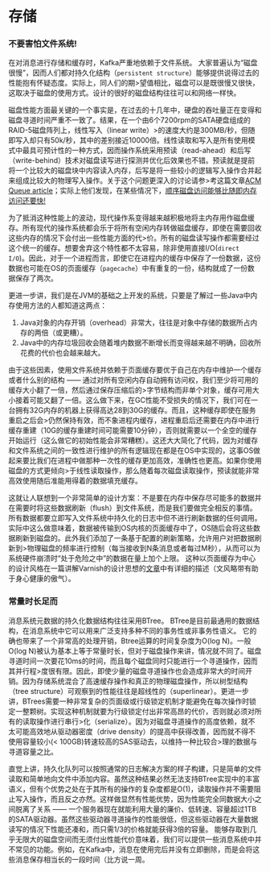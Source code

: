 存储
======================================

### 不要害怕文件系统!
在对消息进行存储和缓存时，Kafka严重地依赖于文件系统。 大家普遍认为“磁盘很慢”，因而人们都对持久化结构（`persistent structure`）能够提供说得过去的性能抱有怀疑态度。实际上，同人们的期>望值相比，磁盘可以是既很慢又很快，这取决于磁盘的使用方式。设计的很好的磁盘结构往往可以和网络一样快。

磁盘性能方面最关键的一个事实是，在过去的十几年中，硬盘的吞吐量正在变得和磁盘寻道时间严重不一致了。结果，在一个由6个7200rpm的SATA硬盘组成的RAID-5磁盘阵列上，线性写入（linear write）>的速度大约是300MB/秒，但随即写入却只有50k/秒，其中的差别接近10000倍。线性读取和写入是所有使用模式中最具可预计性的一种方式，因而操作系统采用预读（read-ahead）和后写（write-behind）技术对磁盘读写进行探测并优化后效果也不错。预读就是提前将一个比较大的磁盘块中内容读入内存，后写是将一些较小的逻辑写入操作合并起来组成比较大的物理写入操作。关于这个问题更深入的讨论请参>考这篇文章[ACM Queue article](http://queue.acm.org/detail.cfm?id=1563874)；实际上他们发现，在某些情况下，[顺序磁盘访问能够比随即内存访问还要快!](http://deliveryimages.acm.org/10.1145/1570000/1563874/jacobs3.jpg)

为了抵消这种性能上的波动，现代操作系变得越来越积极地将主内存用作磁盘缓存。所有现代的操作系统都会乐于将所有空闲内存转做磁盘缓存，即使在需要回收这些内存的情况下会付出一些性能方面的代>价。所有的磁盘读写操作都需要经过这个统一的缓存。想要舍弃这个特性都不太容易，除非使用直接I/O(`direct I/O`)。因此，对于一个进程而言，即使它在进程内的缓存中保存了一份数据，这份数据也可能在OS的页面缓存（`pagecache`）中有重复的一份，结构就成了一份数据保存了两次。

更进一步讲，我们是在JVM的基础之上开发的系统，只要是了解过一些Java中内存使用方法的人都知道这两点：

1. Java对象的内存开销（overhead）非常大，往往是对象中存储的数据所占内存的两倍（或更糟）。
2. Java中的内存垃圾回收会随着堆内数据不断增长而变得越来越不明确，回收所花费的代价也会越来越大。


由于这些因素，使用文件系统并依赖于页面缓存要优于自己在内存中维护一个缓存或者什么别的结构 —— 通过对所有空闲内存自动拥有访问权，我们至少将可用的缓存大小翻了一倍，然后通过保存压缩后的>字节结构而非单个对象，缓存可用大小接着可能又翻了一倍。这么做下来，在GC性能不受损失的情况下，我们可在一台拥有32G内存的机器上获得高达28到30G的缓存。而且，这种缓存即使在服务重启之后会>仍然保持有效，而不象进程内缓存，进程重启后还需要在内存中进行缓存重建（10G的缓存重建时间可能需要10分钟），否则就需要以一个全空的缓存开始运行（这么做它的初始性能会非常糟糕）。这还大大简化了代码，因为对缓存和文件系统之间的一致性进行维护的所有逻辑现在都是在OS中实现的，这事OS做起来要比我们在进程中做那种一次性的缓存更加高效，准确性也更高。如果你使用磁盘的方式更倾向>于线性读取操作，那么随着每次磁盘读取操作，预读就能非常高效使用随后准能用得着的数据填充缓存。

这就让人联想到一个非常简单的设计方案：不是要在内存中保存尽可能多的数据并在需要时将这些数据刷新（flush）到文件系统，而是我们要做完全相反的事情。所有数据都要立即写入文件系统中持久化的日志中但不进行刷新数据的任何调用。实际中这么做意味着，数据被传输到OS内核的页面缓存中了，OS随后会将这些数据刷新到磁盘的。此外我们添加了一条基于配置的刷新策略，允许用户对把数据刷新到>物理磁盘的频率进行控制（每当接收到N条消息或者每过M秒），从而可以为系统硬件崩溃时“处于危险之中”的数据在量上加个上限。
这种以页面缓存为中心的设计风格在一篇讲解Varnish的设计思想的[文章](http://varnish.projects.linpro.no/wiki/ArchitectNotes)中有详细的描述（文风略带有助于身心健康的傲气）。

### 常量时长足而
消息系统元数据的持久化数据结构往往采用BTree。 BTree是目前最通用的数据结构，在消息系统中它可以用来广泛支持多种不同的事务性或非事务性语义。 它的确也带来了一个非常高的处理开销，Btree运算的时间复杂度为O(log N)。一般O(log N)被认为基本上等于常量时长，但对于磁盘操作来讲，情况就不同了。磁盘寻道时间一次要花10ms的时间，而且每个磁盘同时只能进行一个寻道操作，因而其并行程>度很有限。因此，即使少量的磁盘寻道操作也会造成非常大的时间开销。因为存储系统混合了高速缓存操作和真正的物理磁盘操作，所以树型结构（tree structure）可观察到的性能往往是超线性的（superlinear）。更进一步讲，BTrees需要一种非常复杂的页面级或行级锁定机制才能避免在每次操作时锁定一整颗树。实现这种机制就要为行级锁定付出非常高昂的代价，否则就必须对所有的读取操作进行串行>化（serialize）。因为对磁盘寻道操作的高度依赖，就不太可能高效地从驱动器密度（drive density）的提高中获得改善，因而就不得不使用容量较小(< 100GB)转速较高的SAS驱动去，以维持一种比较合>理的数据与寻道容量之比。

直觉上讲，持久化队列可以按照通常的日志解决方案的样子构建，只是简单的文件读取和简单地向文件中添加内容。虽然这种结果必然无法支持BTree实现中的丰富语义，但有个优势之处在于其所有的操作的复杂度都是O(1)，读取操作并不需要阻止写入操作，而且反之亦然。这样做显然有性能优势，因为性能完全同数据大小之间脱离了关系 —— 一个服务器现在就能利用大量的廉价、低转速、容量超过1TB的SATA驱动器。虽然这些驱动器寻道操作的性能很低，但这些驱动器在大量数据读写的情况下性能还凑和，而只需1/3的价格就能获得3倍的容量。 能够存取到几乎无限大的磁盘空间而无须付出性能代价意味着，我们可以提供一些消息系统中并不常见的功能。例如，在Kafka中，消息在使用完后并没有立即删除，而是会将这些消息保存相当长的一段时间（比方说一周。
